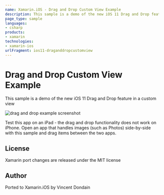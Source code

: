 ```yaml
---
name: Xamarin.iOS - Drag and Drop Custom View Example
description: This sample is a demo of the new iOS 11 Drag and Drop feature in a custom view Test this app on an iPad - the drag and drop functionality does not...
page_type: sample
languages:
- csharp
products:
- xamarin
technologies:
- xamarin-ios
urlFragment: ios11-draganddropcustomview
---
```

# Drag and Drop Custom View Example

This sample is a demo of the new iOS 11 Drag and Drop feature in a custom view

![drag and drop example screenshot](Screenshots/allowed-sml.png)

Test this app on an iPad - the drag and drop functionality does not work on iPhone. Open an app that handles images (such as Photos) side-by-side with this sample and drag items between the two apps.

## License

Xamarin port changes are released under the MIT license

## Author

Ported to Xamarin.iOS by Vincent Dondain
